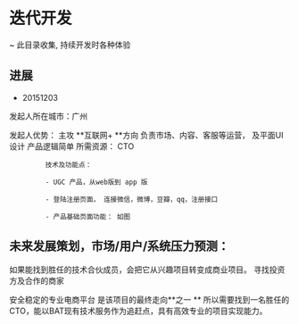 # 迭代开发
~ 此目录收集, 持续开发时各种体验

## 进展

- 20151203

发起人所在城市：广州

发起人优势： 主攻 **互联网+ **方向
             负责市场、内容、客服等运营， 及平面UI设计
             产品逻辑简单 
所需资源：   CTO         

             技术及功能点：
             
             - UGC 产品，从web版到 app 版
             
             - 登陆注册页面， 连接微信，微博，豆瓣，qq，注册接口
          
             - 产品基础页面功能： 如图









             
## 未来发展策划，市场/用户/系统压力预测：             

如果能找到胜任的技术合伙成员，会把它从兴趣项目转变成商业项目。
寻找投资方及合作的商家



安全稳定的专业电商平台 是该项目的最终走向**之一 **
所以需要找到一名胜任的CTO，能以BAT现有技术服务作为追赶点，具有高效专业的项目实现能力。





